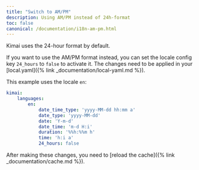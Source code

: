 ```yaml
---
title: "Switch to AM/PM"
description: Using AM/PM instead of 24h-format
toc: false
canonical: /documentation/i18n-am-pm.html
---
```


Kimai uses the 24-hour format by default.

If you want to use the AM/PM format instead, you can set the locale config key `24_hours` to `false` to activate it.
The changes need to be applied in your [local.yaml]({% link _documentation/local-yaml.md %}).

This example uses the locale `en`:

```yaml
kimai:
    languages:
        en:
            date_time_type: 'yyyy-MM-dd hh:mm a'
            date_type: 'yyyy-MM-dd'
            date: 'Y-m-d'
            date_time: 'm-d H:i'
            duration: '%%h:%%m h'
            time: 'h:i a'
            24_hours: false
```

After making these changes, you need to [reload the cache]({% link _documentation/cache.md %}).

